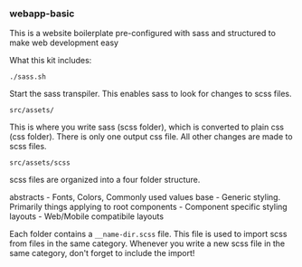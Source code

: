 ### webapp-basic

This is a website boilerplate pre-configured with sass and structured to make web development easy

What this kit includes:

```
./sass.sh
```
Start the sass transpiler. This enables sass to look for changes to scss files.


```
src/assets/
```
This is where you write sass (scss folder), which is converted to plain css (css folder). There is only one output css file. All other changes are made to scss files. 

```
src/assets/scss
```
scss files are organized into a four folder structure.

abstracts   - Fonts, Colors, Commonly used values
base        - Generic styling. Primarily things applying to root
components  - Component specific styling
layouts     - Web/Mobile compatibile layouts


Each folder contains a ``` __name-dir.scss ``` file. 
This file is used to import scss from files in the same category. Whenever you write a new scss file in the same category, don't forget to include the import!



